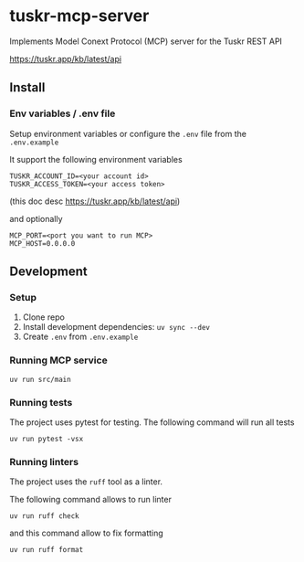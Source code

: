 # tuskr-mcp-server

Implements Model Conext Protocol (MCP) server for the Tuskr REST API

https://tuskr.app/kb/latest/api


## Install

### Env variables / .env file

Setup environment variables or configure the `.env` file from the `.env.example`

It support the following environment variables

```
TUSKR_ACCOUNT_ID=<your account id>
TUSKR_ACCESS_TOKEN=<your access token>
```
(this doc desc https://tuskr.app/kb/latest/api)

and optionally 
```
MCP_PORT=<port you want to run MCP>
MCP_HOST=0.0.0.0
```

## Development

### Setup

1. Clone repo
2. Install development dependencies:
`uv sync --dev`
3. Create `.env` from `.env.example`

### Running MCP service

```
uv run src/main
```

### Running tests

The project uses pytest for testing. The following command will run all tests

```
uv run pytest -vsx
```

### Running linters

The project uses the `ruff` tool as a linter.

The following command allows to run linter

```
uv run ruff check
```

and this command allow to fix formatting

```
uv run ruff format
```
